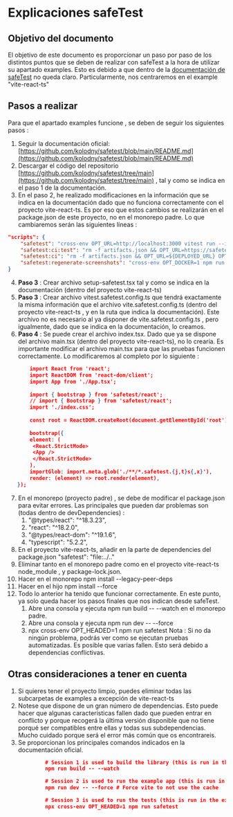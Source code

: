 # Explicaciones safeTest

## Objetivo del documento
El objetivo de este documento es proporcionar un paso por paso de los distintos puntos que se deben de realizar con safeTest a la hora de utilizar su apartado examples. Esto es debido a que dentro de la [documentación de safeTest](https://github.com/kolodny/safetest/blob/main/README.md) no queda claro. Particularmente, nos centraremos en el example "vite-react-ts"

## Pasos a realizar
Para que el apartado examples funcione , se deben de seguir los siguientes pasos :
1. Seguir la documentación oficial: [https://github.com/kolodny/safetest/blob/main/README.md](https://github.com/kolodny/safetest/blob/main/README.md)
2. Descargar el código del repositorio [https://github.com/kolodny/safetest/tree/main](https://github.com/kolodny/safetest/tree/main) , tal y como se indica en el paso 1 de la documentación.
3. En el paso 2, he realizado modificaciones en la información que se indica en la documentación dado que no funciona correctamente con el proyecto vite-react-ts. Es por eso que estos cambios se realizarán en el package.json de este proyecto, no en el monorepo padre. Lo que cambiaremos serán las siguientes líneas : 

```json
"scripts": {
	"safetest": "cross-env OPT_URL=http://localhost:3000 vitest run --inspect --config vite.safetest.config",
    "safetest:ci:test": "rm -f artifacts.json && OPT_URL=https://safetest-two.vercel.app/vite-react-ts OPT_CI=1 OPT_DOCKER=1 OPT_ARTIFACTS=artifacts.json npm run safetest -- --run --bail=5",
    "safetest:ci": "rm -f artifacts.json && OPT_URL=${DEPLOYED_URL} OPT_CI=1 OPT_DOCKER=1 npm run safetest -- --watchAll=false --ci=1 --json --outputFile=results.json",
    "safetest:regenerate-screenshots": "cross-env OPT_DOCKER=1 npm run safetest -- --watchAll=false --update-snapshot",
}
```

4. **Paso 3** : Crear archivo setup-safetest.tsx tal y como se indica en la documentación (dentro del proyecto vite-react-ts)
5. **Paso 3** : Crear archivo vitest.safetest.config.ts que tendrá exactamente la misma información que el archivo vite.safetest.config.ts (dentro del proyecto vite-react-ts , y en la ruta que indica la documentación). Este archivo no es necesario al ya disponer de vite.safetest.config.ts , pero igualmente, dado que se indica en la documentación, lo creamos.
6. **Paso 4** : Se puede crear el archivo index.tsx. Dado que ya se dispone del archivo main.tsx (dentro del proyecto vite-react-ts), no lo crearía. Es importante modificar el archivo main.tsx para que las pruebas funcionen correctamente. Lo modificaremos al completo por lo siguiente : 
```json
	   import React from 'react';
	   import ReactDOM from 'react-dom/client';
	   import App from './App.tsx';
	   
	   import { bootstrap } from 'safetest/react';
	   // import { Bootstrap } from 'safetest/react';
	   import './index.css';
	   
	   const root = ReactDOM.createRoot(document.getElementById('root')!);
	   
	   bootstrap({
	   element: (
	   	<React.StrictMode>
	   	<App />
	   	</React.StrictMode>
	   ),
	   importGlob: import.meta.glob('./**/*.safetest.{j,t}s{,x}'),
	   render: (element) => root.render(element),
   });
```
7. En el monorepo (proyecto padre) , se debe de modificar el package.json para evitar errores. Las principales que pueden dar problemas son (todas dentro de devDependencies) : 
	1. "@types/react": "^18.3.23",
	2. "react": "^18.2.0",
	3. "@types/react-dom": "^19.1.6",
	4. "typescript": "5.2.2",
8. En el proyecto vite-react-ts, añadir en la parte de dependencies del package.json "safetest": "file:../.."
9. Eliminar tanto en el monorepo padre como en el proyecto vite-react-ts node_module , y package-lock.json.
10. Hacer en el monorepo npm install --legacy-peer-deps
11. Hacer en el hijo npm install --force
12. Todo lo anterior ha tenido que funcionar correctamente. En este punto, ya solo queda hacer los pasos finales que nos indican desde safeTest.
	1. Abre una consola y ejecuta npm run build -- --watch en el monorepo padre.
	2. Abre una consola y ejecuta npm run dev -- --force
	3. npx cross-env OPT_HEADED=1 npm run safetest
	Nota : Si no da ningún problema, podrás ver como se ejecutan pruebas automatizadas. Es posible que varias fallen. Esto será debido a dependencias conflictivas.

## Otras consideraciones a tener en cuenta
1. Si quieres tener el proyecto limpio, puedes eliminar todas las subcarpetas de examples a excepción de vite-react-ts
2. Notese que dispone de un gran número de dependencias. Esto puede hacer que algunas características fallen dado que pueden entrar en conflicto y porque recogerá la última versión disponible que no tiene porqué ser compatibles entre ellas y todas sus subdependencias. Mucho cuidado porque será el error más común que os encontrareis.
3. Se proporcionan los principales comandos indicados en la documentación oficial.
```json
			# Session 1 is used to build the library (this is run in the root of the project)
			npm run build -- --watch

			# Session 2 is used to run the example app (this is run in the examples/vite-react-ts folder)
			npm run dev -- --force # Force vite to not use the cache

			# Session 3 is used to run the tests (this is run in the examples/vite-react-ts folder)
			npx cross-env OPT_HEADED=1 npm run safetest
```


